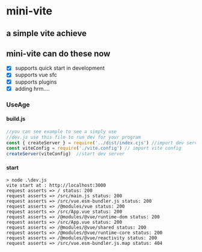 # mini-vite

## a simple vite achieve

## mini-vite can do these now
- [x] supports quick start in development
- [x] supports vue sfc
- [x] supports plugins
- [x] adding hrm....
### UseAge
#### build.js
```js
//you can see example to see a simply use 
//dev.js use this file to run dev for your program
const { createServer } = require('../dist/index.cjs') //import dev server
const viteConfig = require('./vite.config') // import vite config
createServer(viteConfig)  //start dev server
```
#### start
```shell
> node .\dev.js
vite start at : http://localhost:3000
request asserts => / status: 200
request asserts => /src/main.js status: 200
request asserts => /src/vue.esm-bundler.js status: 200
request asserts => /@modules/vue status: 200
request asserts => /src/App.vue status: 200
request asserts => /@modules/@vue/runtime-dom status: 200
request asserts => /src/App.vue status: 200
request asserts => /@modules/@vue/shared status: 200
request asserts => /@modules/@vue/runtime-core status: 200
request asserts => /@modules/@vue/reactivity status: 200
request asserts => /src/vue.esm-bundler.js.map status: 404
```
